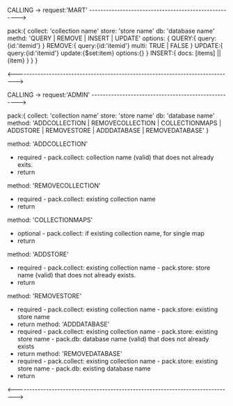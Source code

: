 

CALLING -> request:'MART' ----------------------------------------------------->

pack:{
  collect: 'collection name'
  store: 'store name'
  db: 'database name'
  methd: 'QUERY | REMOVE | INSERT | UPDATE'
  options: {
    QUERY:{
      query:{id:'itemid'}
    }
    REMOVE:{
      query:{id:'itemid'}
      multi: TRUE | FALSE
    }
    UPDATE:{
      query:{id:'itemid'}
      update:{$set:item}
      options:{}
    }
    INSERT:{
      docs: [items] || {item}
    }
  }
}

<------------------------------------------------------------------------------>

CALLING -> request:'ADMIN' ---------------------------------------------------->

pack:{
  collect: 'collection name'
  store: 'store name'
  db: 'database name'
  method: 'ADDCOLLECTION | REMOVECOLLECTION | COLLECTIONMAPS | ADDSTORE | REMOVESTORE | ADDDATABASE | REMOVEDATABASE'
}

method: 'ADDCOLLECTION'
- required - pack.collect: collection name (valid) that does not already exits.
- return

method: 'REMOVECOLLECTION'
- required - pack.collect: existing collection name
- return

method: 'COLLECTIONMAPS'
- optional - pack.collect: if existing collection name, for single map
- return

method: 'ADDSTORE'
- required - pack.collect: existing collection name
           - pack.store: store name (valid) that does not already exists.
- return

method: 'REMOVESTORE'
- required - pack.collect: existing collection name
           - pack.store: existing store name
- return
method: 'ADDDATABASE'
- required - pack.collect: existing collection name
           - pack.store: existing store name
           - pack.db: database name (valid) that does not already exists
- return
method: 'REMOVEDATABASE'
- required - pack.collect: existing collection name
           - pack.store: existing store name
           - pack.db: existing database name
- return

<------------------------------------------------------------------------------>
